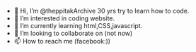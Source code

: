 - 👋 Hi, I’m @theppitakArchive 30 yrs try to learn how to code.
- 👀 I’m interested in coding website.
- 🌱 I’m currently learning html,CSS,javascript.
- 💞️ I’m looking to collaborate on (not now)
- 📫 How to reach me (facebook:))

<!---
theppitakArchive/theppitakArchive is a ✨ special ✨ repository because its `README.md` (this file) appears on your GitHub profile.
You can click the Preview link to take a look at your changes.
--->
